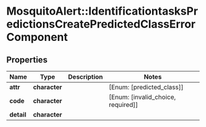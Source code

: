 # MosquitoAlert::IdentificationtasksPredictionsCreatePredictedClassErrorComponent


## Properties
Name | Type | Description | Notes
------------ | ------------- | ------------- | -------------
**attr** | **character** |  | [Enum: [predicted_class]] 
**code** | **character** |  | [Enum: [invalid_choice, required]] 
**detail** | **character** |  | 


